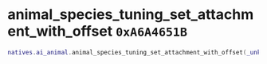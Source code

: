 # animal_species_tuning_set_attachment_with_offset `0xA6A4651B`

```lua
natives.ai_animal.animal_species_tuning_set_attachment_with_offset(_unk0 --[[ integer ]], _unk1 --[[ integer ]], _unk2 --[[ integer ]], _unk3 --[[ integer ]], _unk4 --[[ integer ]], _unk5 --[[ integer ]], _unk6 --[[ integer ]], _unk7 --[[ integer ]], _unk8 --[[ integer ]])
```